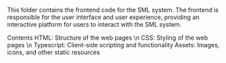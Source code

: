 This folder contains the frontend code for the SML system. The frontend is responsible for the user interface and user experience, providing an interactive platform for users to interact with the SML system.

Contents
HTML: Structure of the web pages \n
CSS: Styling of the web pages \n
Typescript: Client-side scripting and functionality
Assets: Images, icons, and other static resources

